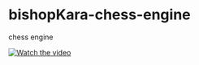 # bishopKara-chess-engine
chess engine 

<!-- GIF for enpassent -->
<!-- <a href="https://ibb.co/c22Pzw7"><img src="https://i.ibb.co/c22Pzw7/ezgif-com-gif-maker.gif" alt="ezgif-com-gif-maker" border="0"></a> -->

[![Watch the video](https://i.imgur.com/vKb2F1B.png)](https://youtu.be/CDQh70KMtv4)

